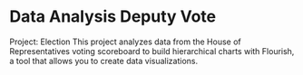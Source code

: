 # Data Analysis Deputy Vote

Project: Election
This project analyzes data from the House of Representatives voting scoreboard to build hierarchical charts with Flourish, a tool that allows you to create data visualizations.
